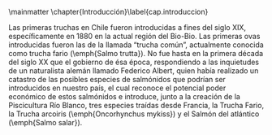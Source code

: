 
\mainmatter
\chapter{Introducción}\label{cap.introduccion}

Las primeras truchas en Chile fueron introducidas a fines del siglo XIX, específicamente en 1880 en la actual región del Bio-Bio. Las primeras ovas introducidas fueron las de la llamada “trucha común”, actualmente conocida como trucha fario (\emph{Salmo trutta}). No fue hasta en la primera década del siglo XX que el gobierno de ésa época, respondiendo a las inquietudes de un naturalista alemán llamado Federico Albert, quien había realizado un catastro de las posibles especies de salmónidos que podrían ser introducidos en nuestro país, el cual reconoce el potencial poder económico de estos salmónidos e introduce, junto a la creación de la Piscicultura Río Blanco, tres especies traídas desde Francia, la Trucha Fario, la Trucha arcoiris (\emph{Oncorhynchus mykiss}) y el Salmón del atlántico (\emph{Salmo salar}).
